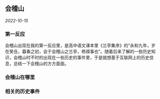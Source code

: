## 会稽山

*2022-10-15*

### 第一反应

会稽山出现在我的第一反应里，是高中语文课本里《兰亭集序》的“永和九年，岁在癸丑，暮春之初，会于会稽山之兰亭，修禊事也”。随着后来了解的一些历史知识，会稽山时不时的出现在一些历史的事件里，于是就想基于互联网上的历史信息，总结一下会稽山的方方面面。

### 会稽山在哪里


### 相关的历史事件


### 